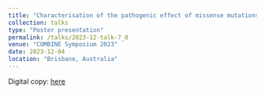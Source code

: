 ```yaml
---
title: "Characterisation of the pathogenic effect of missense mutations in proteins via machine learning"
collection: talks
type: "Poster presentation"
permalink: /talks/2023-12-talk-7_0
venue: "COMBINE Symposium 2023"
date: 2023-12-04
location: "Brisbane, Australia"
---
```


Digital copy: <a href="/files/ABACBS_mutation_qishengpan_poster.pdf" target="_blank">here</a>
